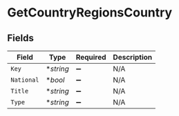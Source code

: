 # GetCountryRegionsCountry


## Fields

| Field              | Type               | Required           | Description        |
| ------------------ | ------------------ | ------------------ | ------------------ |
| `Key`              | **string*          | :heavy_minus_sign: | N/A                |
| `National`         | **bool*            | :heavy_minus_sign: | N/A                |
| `Title`            | **string*          | :heavy_minus_sign: | N/A                |
| `Type`             | **string*          | :heavy_minus_sign: | N/A                |